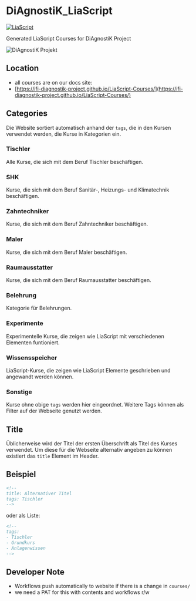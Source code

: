 # DiAgnostiK_LiaScript

[![LiaScript](https://raw.githubusercontent.com/LiaScript/LiaScript/master/badges/learn_more.svg)](https://LiaScript.github.io/)

Generated LiaScript Courses for DiAgnostiK Project

![DiAgnostiK Projekt](https://raw.githubusercontent.com/vgoehler/DiAgnostiK_LiaScript/refs/heads/main/img/WortBildMarkeSlogan_variante2_cropped.png)

## Location

- all courses are on our docs site:
- [https://ifi-diagnostik-project.github.io/LiaScript-Courses/](https://ifi-diagnostik-project.github.io/LiaScript-Courses/)

## Categories

Die Website sortiert automatisch anhand der `tags`, die in den Kursen verwendet werden, die Kurse in Kategorien ein.

### Tischler

Alle Kurse, die sich mit dem Beruf Tischler beschäftigen.

### SHK

Kurse, die sich mit dem Beruf Sanitär-, Heizungs- und Klimatechnik beschäftigen.

### Zahntechniker

Kurse, die sich mit dem Beruf Zahntechniker beschäftigen.

### Maler

Kurse, die sich mit dem Beruf Maler beschäftigen.

### Raumausstatter

Kurse, die sich mit dem Beruf Raumausstatter beschäftigen.

### Belehrung

Kategorie für Belehrungen.

### Experimente

Experimentelle Kurse, die zeigen wie LiaScript mit verschiedenen Elementen funtioniert.

### Wissensspeicher

LiaScript-Kurse, die zeigen wie LiaScript Elemente geschrieben und angewandt werden können.

### Sonstige

Kurse ohne obige `tags` werden hier eingeordnet.
Weitere Tags können als Filter auf der Webseite genutzt werden.

## Title

Üblicherweise wird der Titel der ersten Überschrift als Titel des Kurses verwendet. Um diese für die Webseite alternativ angeben zu können existiert das `title` Element im Header.

## Beispiel

```markdown
<!--
title: Alternativer Titel
tags: Tischler
-->
```
oder als Liste:

```markdown
<!--
tags:
- Tischler
- Grundkurs
- Anlagenwissen
-->
```

## Developer Note

- Workflows push automatically to website if there is a change in `courses/`
- we need a PAT for this with contents and workflows r/w
